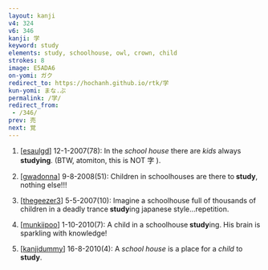 ```yaml
---
layout: kanji
v4: 324
v6: 346
kanji: 学
keyword: study
elements: study, schoolhouse, owl, crown, child
strokes: 8
image: E5ADA6
on-yomi: ガク
redirect_to: https://hochanh.github.io/rtk/学
kun-yomi: まな.ぶ
permalink: /学/
redirect_from:
 - /346/
prev: 売
next: 覚
---
```


1) [<a href="http://kanji.koohii.com/profile/esaulgd">esaulgd</a>] 12-1-2007(78): In the <em>school house</em> there are <em>kids</em> always <strong>studying</strong>. (BTW, atomiton, this is NOT 字 ).

2) [<a href="http://kanji.koohii.com/profile/gwadonna">gwadonna</a>] 9-8-2008(51): Children in schoolhouses are there to<strong> study</strong>, nothing else!!!

3) [<a href="http://kanji.koohii.com/profile/thegeezer3">thegeezer3</a>] 5-5-2007(10): Imagine a schoolhouse full of thousands of children in a deadly trance<strong> study</strong>ing japanese style...repetition.

4) [<a href="http://kanji.koohii.com/profile/munkiipoo">munkiipoo</a>] 1-10-2010(7): A child in a schoolhouse<strong> study</strong>ing. His brain is sparkling with knowledge!

5) [<a href="http://kanji.koohii.com/profile/kanjidummy">kanjidummy</a>] 16-8-2010(4): A <em>school house</em> is a place for a <em>child</em> to<strong> study</strong>.

